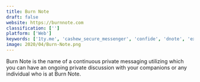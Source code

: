 ```yaml
---
title: Burn Note
draft: false 
website: https://burnnote.com
classification: ['']
platform: ['Web']
keywords: ['1ty.me', 'cashew_secure_messenger', 'confide', 'dnote', 'exbox', 'gizlinot', 'monkey', 'privnote', 'revealit.me', 'safe_text', 'safenote', 'sicher', 'signal', 'threema', 'tox', 'v12_data', 'whatsapp', 'wickr', 'yopass', 'nohistory.fyi']
image: 2020/04/Burn-Note.png
---
```

Burn Note is the name of a continuous private messaging utilizing which you can have an ongoing private discussion with your companions or any individual who is at Burn Note.